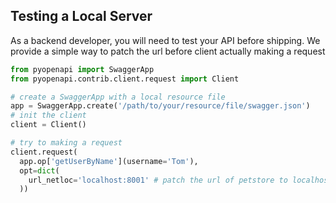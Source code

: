 ## Testing a Local Server

As a backend developer, you will need to test your API before shipping. We provide a simple way to patch the url before client actually making a request

```python
from pyopenapi import SwaggerApp
from pyopenapi.contrib.client.request import Client

# create a SwaggerApp with a local resource file
app = SwaggerApp.create('/path/to/your/resource/file/swagger.json')
# init the client
client = Client()

# try to making a request
client.request(
  app.op['getUserByName'](username='Tom'),
  opt=dict(
    url_netloc='localhost:8001' # patch the url of petstore to localhost:8001
  ))
```
